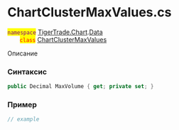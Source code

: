 
# ChartClusterMaxValues.cs
<mark style="color:purple;">`namespace`</mark> [TigerTrade.Chart](../../../../TigerTrade.Chart.md).[Data](../../../../TigerTrade.Chart/Data.md)  
&nbsp;&nbsp;&nbsp;&nbsp;&nbsp;&nbsp;&nbsp;<mark style="color:red;">`class`</mark> [ChartClusterMaxValues](../../ChartClusterMaxValues.cs.md)

Описание

### Синтаксис
```csharp
public Decimal MaxVolume { get; private set; }
```
### Пример  
```csharp
// example
```
